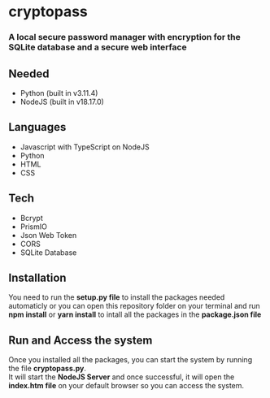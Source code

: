 # cryptopass

### A local secure password manager with encryption for the SQLite database and a secure web interface

## Needed
- Python (built in v3.11.4)
- NodeJS (built in v18.17.0)

## Languages
- Javascript with TypeScript on NodeJS
- Python
- HTML
- CSS

## Tech
- Bcrypt
- PrismIO
- Json Web Token
- CORS
- SQLite Database

## Installation
You need to run the <b>setup.py file</b> to install the packages needed automaticly or you can open this repository folder on your terminal and run <b>npm install</b> or <b>yarn install</b> to intall all the packages in the <b>package.json file</b>

## Run and Access the system
Once you installed all the packages, you can start the system by running the file **cryptopass.py**. <br>
It will start the **NodeJS Server** and once successful, it will open the **index.htm file** on your default browser so you can access the system.

